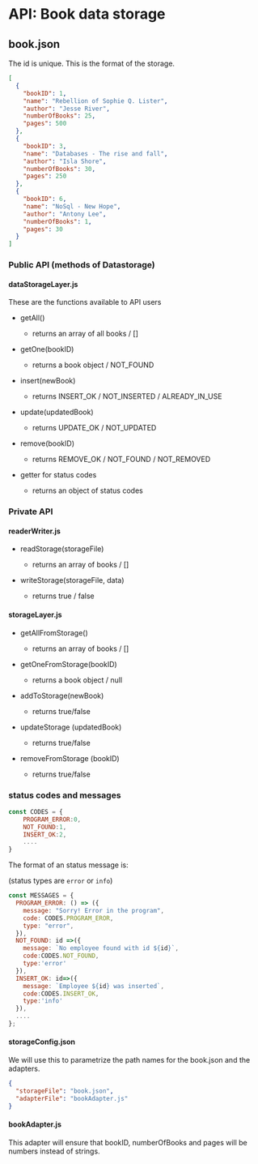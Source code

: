 # API: Book data storage

## book.json

The id is unique. This is the format of the storage.

```json
[
  {
    "bookID": 1,
    "name": "Rebellion of Sophie Q. Lister",
    "author": "Jesse River",
    "numberOfBooks": 25,
    "pages": 500
  },
  {
    "bookID": 3,
    "name": "Databases - The rise and fall",
    "author": "Isla Shore",
    "numberOfBooks": 30,
    "pages": 250
  },
  {
    "bookID": 6,
    "name": "NoSql - New Hope",
    "author": "Antony Lee",
    "numberOfBooks": 1,
    "pages": 30
  }
]
```

### Public API (methods of Datastorage)

#### dataStorageLayer.js

These are the functions available to API users

- getAll()

  - returns an array of all books / []

- getOne(bookID)

  - returns a book object / NOT_FOUND

- insert(newBook)

  - returns INSERT_OK / NOT_INSERTED / ALREADY_IN_USE

- update(updatedBook)

  - returns UPDATE_OK / NOT_UPDATED

- remove(bookID)

  - returns REMOVE_OK / NOT_FOUND / NOT_REMOVED

- getter for status codes
  - returns an object of status codes

### Private API

#### readerWriter.js

- readStorage(storageFile)

  - returns an array of books / []

- writeStorage(storageFile, data)
  - returns true / false

#### storageLayer.js

- getAllFromStorage()

  - returns an array of books / []

- getOneFromStorage(bookID)

  - returns a book object / null

- addToStorage(newBook)

  - returns true/false

- updateStorage (updatedBook)

  - returns true/false

- removeFromStorage (bookID)
  - returns true/false

### status codes and messages

```js
const CODES = {
    PROGRAM_ERROR:0,
    NOT_FOUND:1,
    INSERT_OK:2,
    ....
}
```

The format of an status message is:

(status types are `error` or `info`)

```js
const MESSAGES = {
  PROGRAM_ERROR: () => ({
    message: "Sorry! Error in the program",
    code: CODES.PROGRAM_EROR,
    type: "error",
  }),
  NOT_FOUND: id =>({
    message: `No employee found with id ${id}`,
    code:CODES.NOT_FOUND,
    type:'error'
  }),
  INSERT_OK: id=>({
    message: `Employee ${id} was inserted`,
    code:CODES.INSERT_OK,
    type:'info'
  }),
  ....
};
```

#### storageConfig.json

We will use this to parametrize the path names for the book.json and the adapters.

```json
{
  "storageFile": "book.json",
  "adapterFile": "bookAdapter.js"
}
```

#### bookAdapter.js

This adapter will ensure that bookID, numberOfBooks and pages will be numbers instead of strings.
